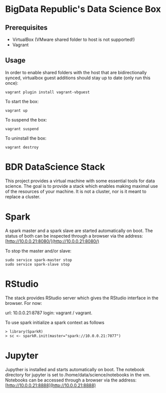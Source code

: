 # BigData Republic's Data Science Box


## Prerequisites

* VirtualBox (VMware shared folder to host is not supported!)
* Vagrant 


## Usage


In order to enable shared folders with the host that are bidirectionally synced, virtualbox guest additions should stay up to date (only run this once):
```
vagrant plugin install vagrant-vbguest
```

To start the box:
```
vagrant up
```

To suspend the box:

```
vagrant suspend
```

To uninstall the box:

```
vagrant destroy
```



# BDR DataScience Stack

This project provides a virtual machine with some essential tools for data
science. The goal is to provide a stack which enables making maximal use of the
resources of your machine. It is not a cluster, nor is it meant to replace a
cluster.

# Spark

A spark master and a spark slave are started automatically on boot. The status
of both can be inspected through a browser via the address: [http://10.0.0.21:8080/](http://10.0.0.21:8080/)

To stop the master and/or slave:

    sudo service spark-master stop
    sudo service spark-slave stop

# RStudio

The stack provides RStudio server which gives the RStudio interface in the
browser. For now:

  url: 10.0.0.21:8787
login: vagrant / vagrant.

To use spark initialize a spark context as follows
    
    > library(SparkR)
    > sc <- sparkR.init(master="spark://10.0.0.21:7077")
    
# Jupyter

Jupyther is installed and starts automatically on boot. The notebook directory
for jupyter is set to /home/data/science/notebooks in the vm. Notebooks can be
accessed through a browser via the address: [http://10.0.0.21:8888](http://10.0.0.21:8888)
